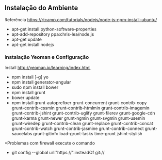 ## Instalação do Ambiente

Referência https://rtcamp.com/tutorials/nodejs/node-js-npm-install-ubuntu/

- apt-get install python-software-properties
- apt-add-repository ppa:chris-lea/node.js
- apt-get update
- apt-get install nodejs

### Instalação Yeoman e Configuração

Install http://yeoman.io/learning/index.html

- npm install [-g] yo
- npm install generator-angular
- sudo npm install bower
- npm install grunt
- bower update
- npm install grunt-autoprefixer grunt-concurrent grunt-contrib-copy grunt-contrib-cssmin grunt-contrib-htmlmin grunt-contrib-imagemin grunt-contrib-jshint grunt-contrib-uglify grunt-filerev grunt-google-cdn grunt-karma grunt-newer grunt-ngmin grunt-svgmin grunt-usemin grunt-wiredep grunt-contrib-clean grunt-replace grunt-contrib-concat grunt-contrib-watch grunt-contrib-jasmine grunt-contrib-connect grunt-saucelabs grunt-gitinfo load-grunt-tasks time-grunt jshint-stylish

*Problemas com firewall execute o comando

- git config --global url."https://".insteadOf git://